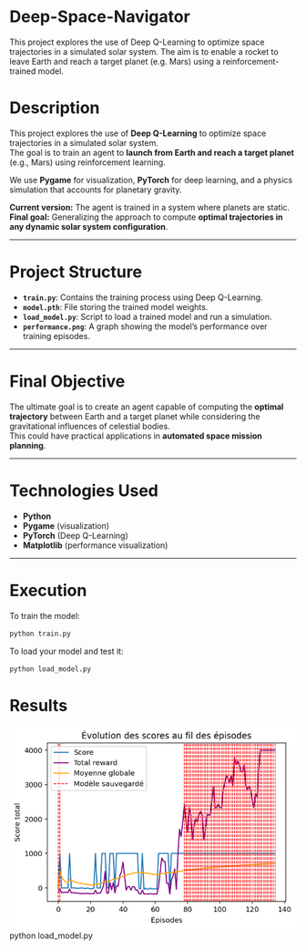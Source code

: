 # Deep-Space-Navigator
This project explores the use of Deep Q-Learning to optimize space trajectories in a simulated solar system. The aim is to enable a rocket to leave Earth and reach a target planet (e.g. Mars) using a reinforcement-trained model.

# Description  
This project explores the use of **Deep Q-Learning** to optimize space trajectories in a simulated solar system.  
The goal is to train an agent to **launch from Earth and reach a target planet** (e.g., Mars) using reinforcement learning.

We use **Pygame** for visualization, **PyTorch** for deep learning, and a physics simulation that accounts for planetary gravity.

**Current version:** The agent is trained in a system where planets are static.  
**Final goal:** Generalizing the approach to compute **optimal trajectories in any dynamic solar system configuration**.

---

# Project Structure  
- **`train.py`**: Contains the training process using Deep Q-Learning.  
- **`model.pth`**: File storing the trained model weights.  
- **`load_model.py`**: Script to load a trained model and run a simulation.  
- **`performance.png`**: A graph showing the model’s performance over training episodes.  

---

# Final Objective  
The ultimate goal is to create an agent capable of computing the **optimal trajectory** between Earth and a target planet while considering the gravitational influences of celestial bodies.  
This could have practical applications in **automated space mission planning**.

---

# Technologies Used  
- **Python**  
- **Pygame** (visualization)  
- **PyTorch** (Deep Q-Learning)  
- **Matplotlib** (performance visualization)  

---

# Execution  
To train the model:  
```bash
python train.py
```

To load your model and test it:
```bash
python load_model.py
```

# Results
![performance](performance.png)
python load_model.py
